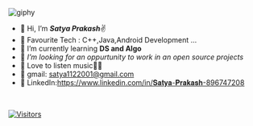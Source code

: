![giphy](https://user-images.githubusercontent.com/83579946/170533609-844d1d8e-1262-4dbd-a616-3e278bb78b17.gif)



- 👋 Hi, I’m <b><i>Satya Prakash</i></b>✌ </br>
- 👀 Favourite Tech : C++,Java,Android Development ...</br>
- 🌱 I’m currently learning <b>DS and Algo</b></br>
- 💞️ <i>I’m looking for an oppurtunity to work in an open source projects</i></br>
- 🎵 Love to listen music🎉✨ </br>
- 📨 gmail: satya1122001@gmail.com </br> 
- 💼 LinkedIn:https://www.linkedin.com/in/𝐒𝐚𝐭𝐲𝐚-𝐏𝐫𝐚𝐤𝐚𝐬𝐡-896747208</br>
</br>

[![Visitors](https://api.visitorbadge.io/api/visitors?path=https%3A%2F%2Fgithub.com%2FSatya-Prakash0&label=VISITOR&labelColor=%2337d67a&countColor=%23d9e3f0&style=plastic)](https://visitorbadge.io/status?path=https%3A%2F%2Fgithub.com%2FSatya-Prakash0)
<!---
Satya-Prakash0/Satya-Prakash0 is a ✨ special ✨ repository because its `README.md` (this file) appears on your GitHub profile.
You can click the Preview link to take a look at your changes.
--->
